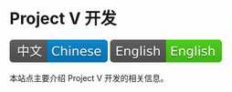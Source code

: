 # Project V 开发

![Chinese](resources/chinesec.svg) [![English](resources/english.svg)](https://www.v2ray.com/eng_en/)

本站点主要介绍 Project V 开发的相关信息。